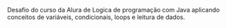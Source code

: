Desafio do curso da Alura de Logica de programação com Java aplicando conceitos
de variáveis, condicionais, loops e leitura de dados.
